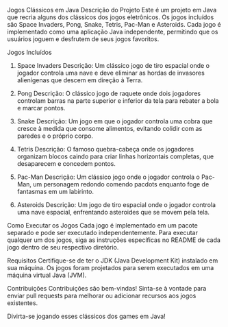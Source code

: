 
Jogos Clássicos em Java
Descrição do Projeto
Este é um projeto em Java que recria alguns dos clássicos dos jogos eletrônicos. Os jogos incluídos são Space Invaders, Pong, Snake, Tetris, Pac-Man e Asteroids. Cada jogo é implementado como uma aplicação Java independente, permitindo que os usuários joguem e desfrutem de seus jogos favoritos.

Jogos Incluídos
1. Space Invaders
Descrição: Um clássico jogo de tiro espacial onde o jogador controla uma nave e deve eliminar as hordas de invasores alienígenas que descem em direção à Terra.

2. Pong
Descrição: O clássico jogo de raquete onde dois jogadores controlam barras na parte superior e inferior da tela para rebater a bola e marcar pontos.

3. Snake
Descrição: Um jogo em que o jogador controla uma cobra que cresce à medida que consome alimentos, evitando colidir com as paredes e o próprio corpo.

4. Tetris
Descrição: O famoso quebra-cabeça onde os jogadores organizam blocos caindo para criar linhas horizontais completas, que desaparecem e concedem pontos.

5. Pac-Man
Descrição: Um clássico jogo onde o jogador controla o Pac-Man, um personagem redondo comendo pacdots enquanto foge de fantasmas em um labirinto.

6. Asteroids
Descrição: Um jogo de tiro espacial onde o jogador controla uma nave espacial, enfrentando asteroides que se movem pela tela.

Como Executar os Jogos
Cada jogo é implementado em um pacote separado e pode ser executado independentemente. Para executar qualquer um dos jogos, siga as instruções específicas no README de cada jogo dentro de seu respectivo diretório.

Requisitos
Certifique-se de ter o JDK (Java Development Kit) instalado em sua máquina. Os jogos foram projetados para serem executados em uma máquina virtual Java (JVM).

Contribuições
Contribuições são bem-vindas! Sinta-se à vontade para enviar pull requests para melhorar ou adicionar recursos aos jogos existentes.

Divirta-se jogando esses clássicos dos games em Java!




